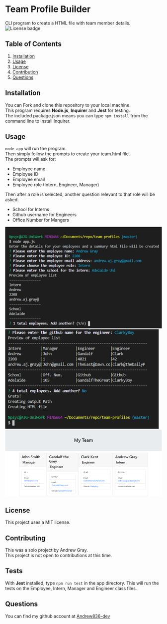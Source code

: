 # Team Profile Builder
CLI program to create a HTML file with team member details.  
![License badge](https://img.shields.io/badge/license-MIT-green)
## Table of Contents
1. [Installation](#Installation)
2. [Usage](#Usage)
3. [License](#License)
4. [Contribution](#Contribution)
5. [Questions](#Questions)
## Installation
You can Fork and clone this repository to your local machine.  
This program requires **Node.js**, **Inquirer** and **Jest** for testing.  
The included package.json means you can type `npm install` from the command line to install Inquirer.
## Usage
`node app` will run the program.  
Then simply follow the prompts to create your team.html file.  
The prompts will ask for:
* Employee name
* Employee ID
* Employee email
* Employee role (Intern, Engineer, Manager)

Then after a role is selected, another question relevant to that role will be asked.
* School for Interns
* Github username for Engineers
* Office Number for Mangers

<img src="./img/team-profiles-first-employee.png" alt="Image showing command line executing and first employee entered">
<img src="./img/team-profiles-just-say-no.png" alt="Image showing the user choosing the end the program and the HTML file being generated">
<img src="./img/team-profiles-output.png" alt="Image showing the final HTML page">

## License
This project uses a MIT license.
## Contributing
This was a solo project by Andrew Gray.  
This project is not open to contributions at this time.
## Tests
With **Jest** installed, type `npm run test` in the app directory. This will run the tests on the Employee, Intern, Manager and Engineer class files.
## Questions
You can find my github account at
[Andrew836-dev](https://github.com/Andrew836-dev)  
